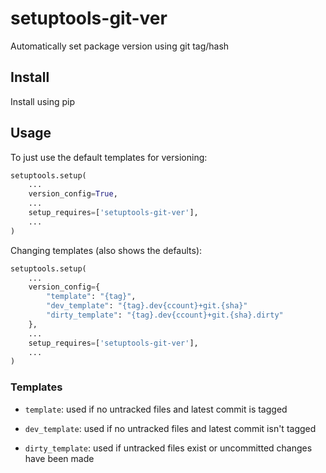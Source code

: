 # setuptools-git-ver

Automatically set package version using git tag/hash

## Install

Install using pip

## Usage

To just use the default templates for versioning:

```python
setuptools.setup(
    ...
    version_config=True,
    ...
    setup_requires=['setuptools-git-ver'],
    ...
)
```

Changing templates (also shows the defaults):

```python
setuptools.setup(
    ...
    version_config={
        "template": "{tag}",
        "dev_template": "{tag}.dev{ccount}+git.{sha}"
        "dirty_template": "{tag}.dev{ccount}+git.{sha}.dirty"
    },
    ...
    setup_requires=['setuptools-git-ver'],
    ...
)
```

### Templates

- `template`: used if no untracked files and latest commit is tagged

- `dev_template`: used if no untracked files and latest commit isn't tagged

- `dirty_template`: used if untracked files exist or uncommitted changes have been made
